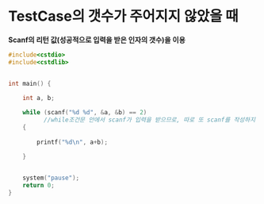 # TestCase의 갯수가 주어지지 않았을 때

**Scanf의 리턴 값(성공적으로 입력을 받은 인자의 갯수)을 이용**


```c
#include<cstdio>
#include<cstdlib>


int main() {

	int a, b;
	
	while (scanf("%d %d", &a, &b) == 2) 
	      //while조건문 안에서 scanf가 입력을 받으므로, 따로 또 scanf를 작성하지 않아도 된다!!
	{
		
		printf("%d\n", a+b);

	}

	
	system("pause");
	return 0;
}
```
